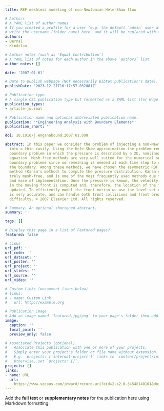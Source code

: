 ```yaml
---
title: RBF meshless modeling of non-Newtonian Hele-Shaw flow

# Authors
# A YAML list of author names
# If you created a profile for a user (e.g. the default `admin` user at `content/authors/admin/`), 
# write the username (folder name) here, and it will be replaced with their full name and linked to their profile.
authors:
- Bernal
- Kindelan

# Author notes (such as 'Equal Contribution')
# A YAML list of notes for each author in the above `authors` list
author_notes: []

date: '2007-01-01'

# Date to publish webpage (NOT necessarily Bibtex publication's date).
publishDate: '2023-12-21T16:17:57.032881Z'

# Publication type.
# A single CSL publication type but formatted as a YAML list (for Hugo requirements).
publication_types:
- article-journal

# Publication name and optional abbreviated publication name.
publication: '*Engineering Analysis with Boundary Elements*'
publication_short: ''

doi: 10.1016/j.enganabound.2007.01.008

abstract: In this paper we consider the problem of injecting a non-Newtonian fluid
  into a thin cavity. Using the Hele-Shaw approximation the problem reduces to a moving
  boundary problem in which the pressure is described by a 2D, nonlinear, elliptic
  equation. Mesh-free methods are very well suited for the numerical solution of moving
  boundary problems since no remeshing is needed at each time step to correctly represent
  the boundary. Among these methods, we have chosen the asymmetric RBF collocation
  method (Kansa's method) to compute the pressure distribution. Kansa's method is
  truly mesh-free, and is one of the most frequently used methods due to its accuracy
  and ease of implementation. Once the pressure is known, the velocity at each point
  in the moving front is computed and, therefore, the location of the front can be
  updated. To efficiently model the front motion we use the level set method, which
  is very accurate, and can handle both front collisions and front break-ups without
  difficulty. © 2007 Elsevier Ltd. All rights reserved.

# Summary. An optional shortened abstract.
summary: ''

tags: []

# Display this page in a list of Featured pages?
featured: false

# Links
url_pdf: ''
url_code: ''
url_dataset: ''
url_poster: ''
url_project: ''
url_slides: ''
url_source: ''
url_video: ''

# Custom links (uncomment lines below)
# links:
# - name: Custom Link
#   url: http://example.org

# Publication image
# Add an image named `featured.jpg/png` to your page's folder then add a caption below.
image:
  caption: ''
  focal_point: ''
  preview_only: false

# Associated Projects (optional).
#   Associate this publication with one or more of your projects.
#   Simply enter your project's folder or file name without extension.
#   E.g. `projects: ['internal-project']` links to `content/project/internal-project/index.md`.
#   Otherwise, set `projects: []`.
projects: []
links:
- name: URL
  url: 
    https://www.scopus.com/inward/record.uri?eid=2-s2.0-34548140161&doi=10.1016%2fj.enganabound.2007.01.008&partnerID=40&md5=0700f26fb724d4c86f5d844959e7b199
---
```


Add the **full text** or **supplementary notes** for the publication here using Markdown formatting.
